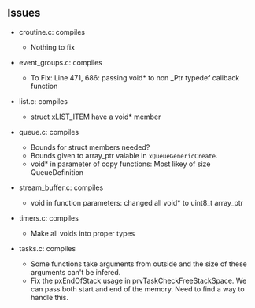 ## Issues

- croutine.c: compiles
	- Nothing to fix

- event_groups.c: compiles
	- To Fix: Line 471, 686: passing void* to non _Ptr<void> typedef callback function

- list.c: compiles
	- struct xLIST_ITEM have a void* member

- queue.c: compiles
	- Bounds for struct members needed?
	- Bounds given to array_ptr vaiable in `xQueueGenericCreate`.
	- void* in parameter of copy functions: Most likey of size QueueDefinition

- stream_buffer.c: compiles
	- void in function parameters: changed all void* to uint8_t array_ptr

- timers.c: compiles
	- Make all voids into proper types

- tasks.c: compiles
	- Some functions take arguments from outside and the size of these arguments can't be infered.
	- Fix the pxEndOfStack usage in prvTaskCheckFreeStackSpace. We can pass both start and end of the memory. Need to find a way to handle this.
